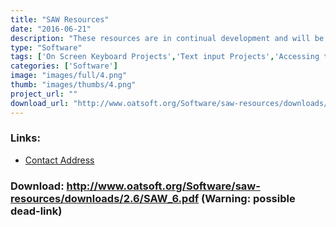 ```yaml
---
title: "SAW Resources"
date: "2016-06-21"
description: "These resources are in continual development and will be updated from time to time.  All contributions of new selection sets for SAW with be gratefully received."
type: "Software"
tags: ['On Screen Keyboard Projects','Text input Projects','Accessing the Web','Symbols','Alternative Access','Learning and Education', 'Possible-404']
categories: ['Software']
image: "images/full/4.png"
thumb: "images/thumbs/4.png"
project_url: ""
download_url: "http://www.oatsoft.org/Software/saw-resources/downloads/2.6/SAW_6.pdf"
---
```



### Links:
- <a href="mailto:colven@ace-centre.org.uk">Contact Address</a>

### Download: http://www.oatsoft.org/Software/saw-resources/downloads/2.6/SAW_6.pdf (Warning: possible dead-link)